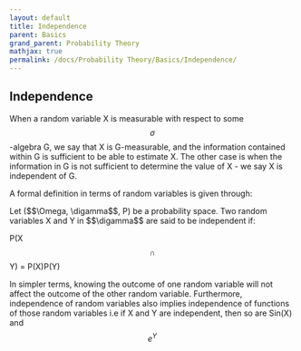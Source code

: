 ```yaml
---
layout: default
title: Independence
parent: Basics
grand_parent: Probability Theory
mathjax: true
permalink: /docs/Probability Theory/Basics/Independence/
---
```

## Independence
When a random variable X is measurable with respect to some $$\sigma$$-algebra G, we say that X is G-measurable, and the information contained within G is sufficient to be able to estimate X. The other case is when the information in G is not sufficient to determine the value of X - we say X is independent of G. 

A formal definition in terms of random variables is given through:
<div class="code-example" markdown="1">
  Let ($$\Omega, \digamma$$, P) be a probability space. Two random variables X and Y in $$\digamma$$ are said to be independent if:

  P(X$$\cap$$Y) =  P(X)P(Y)

  In simpler terms, knowing the outcome of one random variable will not affect the outcome of the other random variable. Furthermore, independence of random variables also implies independence of functions of those random variables i.e if X and Y are independent, then so are Sin(X) and $$e^Y$$
</div>
